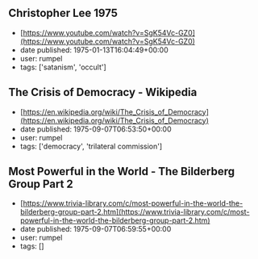 ## Christopher Lee 1975
 - [https://www.youtube.com/watch?v=SgK54Vc-GZ0](https://www.youtube.com/watch?v=SgK54Vc-GZ0)
 - date published: 1975-01-13T16:04:49+00:00
 - user: rumpel
 - tags: ['satanism', 'occult']

## The Crisis of Democracy - Wikipedia
 - [https://en.wikipedia.org/wiki/The_Crisis_of_Democracy](https://en.wikipedia.org/wiki/The_Crisis_of_Democracy)
 - date published: 1975-09-07T06:53:50+00:00
 - user: rumpel
 - tags: ['democracy', 'trilateral commission']

## Most Powerful in the World - The Bilderberg Group Part 2
 - [https://www.trivia-library.com/c/most-powerful-in-the-world-the-bilderberg-group-part-2.htm](https://www.trivia-library.com/c/most-powerful-in-the-world-the-bilderberg-group-part-2.htm)
 - date published: 1975-09-07T06:59:55+00:00
 - user: rumpel
 - tags: []

